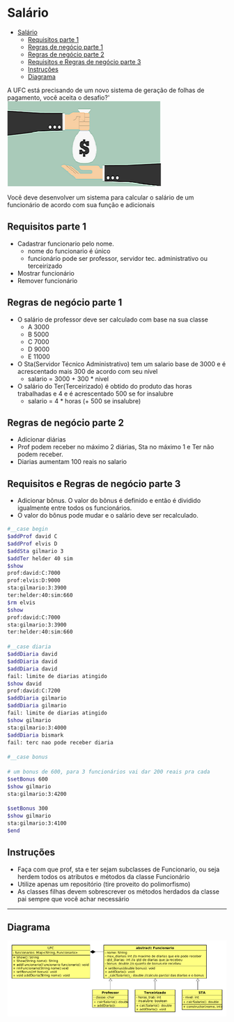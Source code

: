 # Salário
<!--TOC_BEGIN-->
- [Salário](#salário)
  - [Requisitos parte 1](#requisitos-parte-1)
  - [Regras de negócio parte 1](#regras-de-negócio-parte-1)
  - [Regras de negócio parte 2](#regras-de-negócio-parte-2)
  - [Requisitos e Regras de negócio parte 3](#requisitos-e-regras-de-negócio-parte-3)
  - [Instruções](#instruções)
  - [Diagrama](#diagrama)
<!--TOC_END-->

A UFC está precisando de um novo sistema de geração de folhas de pagamento, você aceita o desafio?'
![](figura.png)

Você deve desenvolver um sistema para calcular o salário de um funcionário de acordo com sua função e adicionais

## Requisitos parte 1

- Cadastrar funcionario pelo nome.
    - nome do funcionario é único
    - funcionário pode ser professor, servidor tec. administrativo ou terceirizado
- Mostrar funcionário
- Remover funcionário

## Regras de negócio parte 1

- O salário de professor deve ser calculado com base na sua classe
    - A 3000
    - B 5000
    - C 7000
    - D 9000
    - E 11000
- O Sta(Servidor Técnico Administrativo) tem um salario base de 3000 e é acrescentado mais 300 de acordo com seu nível
    - salario = 3000 + 300 * nivel
- O salário do Ter(Terceirizado) é obtido do produto das horas trabalhadas e 4
    e é acrescentado 500 se for insalubre
    - salario = 4 * horas (+ 500 se insalubre)

## Regras de negócio parte 2

- Adicionar diárias
- Prof podem receber no máximo 2 diárias, Sta no máximo 1 e Ter não podem receber.
- Diarias aumentam 100 reais no salario

## Requisitos e Regras de negócio parte 3

- Adicionar bônus. O valor do bônus é definido e então é dividido igualmente entre todos os funcionários.
- O valor do bônus pode mudar e o salário deve ser recalculado.

```bash
#__case begin
$addProf david C
$addProf elvis D
$addSta gilmario 3
$addTer helder 40 sim
$show
prof:david:C:7000
prof:elvis:D:9000
sta:gilmario:3:3900
ter:helder:40:sim:660
$rm elvis
$show
prof:david:C:7000
sta:gilmario:3:3900
ter:helder:40:sim:660

#__case diaria
$addDiaria david
$addDiaria david
$addDiaria david
fail: limite de diarias atingido
$show david
prof:david:C:7200
$addDiaria gilmario
$addDiaria gilmario
fail: limite de diarias atingido
$show gilmario
sta:gilmario:3:4000
$addDiaria bismark
fail: terc nao pode receber diaria

#__case bonus

# um bonus de 600, para 3 funcionários vai dar 200 reais pra cada
$setBonus 600
$show gilmario 
sta:gilmario:3:4200

$setBonus 300
$show gilmario
sta:gilmario:3:4100
$end
```

## Instruções

- Faça com que prof, sta e ter sejam subclasses de Funcionario, ou seja herdem todos os atributos e métodos da classe Funcionário
- Utilize apenas um repositório (tire proveito do polimorfismo)
- As classes filhas devem sobrescrever os métodos herdados da classe pai sempre que você achar necessário

***
## Diagrama
![](diagrama.png)